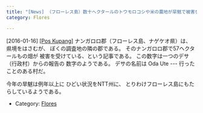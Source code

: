 ```yaml
---
title: "[News] （フローレス島）数十ヘクタールのトウモロコシや米の農地が旱魃で被害をうける "
category: Flores

---
```


[2016-01-16] [[Pos Kupang]](http://bit.ly/1STn1AN)  ナンガロロ郡（フローレス島、ナゲケオ県）は、
県境をはさむが、
ぼくの調査地の隣の郡である。
そのナンガロロ郡で57ヘクタールもの畑が
被害を受けている、という記事である。
この数字は一つのデサ（行政村）からの報告の
数字のようである。
デサの名前は Oda Ute ---
行ったことのある村だ。

 今年の旱魃は例年以上に
ひどい状況をNTT州に、
とりわけフローレス島にもたらしているようである。

- Category: [Flores](https://merapano.github.io/categories.html#Flores)

